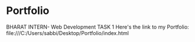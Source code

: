 # Portfolio
BHARAT INTERN- Web Development TASK 1
Here's the link to my Portfolio: file:///C:/Users/sabbi/Desktop/Portfolio/index.html
